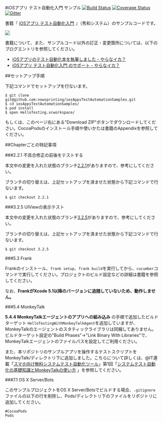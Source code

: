 #iOSアプリ テスト自動化入門 サンプル
[![Build Status](https://travis-ci.org/nowsprinting/iosAppsTestAutomationSamples.svg?branch=master)](https://travis-ci.org/nowsprinting/iosAppsTestAutomationSamples)
[![Coverage Status](https://coveralls.io/repos/nowsprinting/iosAppsTestAutomationSamples/badge.png?branch=master)](https://coveralls.io/r/nowsprinting/iosAppsTestAutomationSamples?branch=master)
[![Gitter](https://badges.gitter.im/nowsprinting/iosAppsTestAutomationSamples.png)](https://gitter.im/nowsprinting/iosAppsTestAutomationSamples)


書籍『
<a href="http://www.amazon.co.jp/gp/product/4798040894/ref=as_li_ss_tl?ie=UTF8&camp=247&creative=7399&creativeASIN=4798040894&linkCode=as2&tag=nowsprinting-22">iOSアプリ テスト自動化入門</a><img src="http://ir-jp.amazon-adsystem.com/e/ir?t=nowsprinting-22&l=as2&o=9&a=4798040894" width="1" height="1" border="0" alt="" style="border:none !important; margin:0px !important;" />
』（秀和システム）のサンプルコードです。

<a href="http://www.amazon.co.jp/gp/product/4798040894/ref=as_li_ss_il?ie=UTF8&camp=247&creative=7399&creativeASIN=4798040894&linkCode=as2&tag=nowsprinting-22"><img border="0" src="http://ws-fe.amazon-adsystem.com/widgets/q?_encoding=UTF8&ASIN=4798040894&Format=_SL250_&ID=AsinImage&MarketPlace=JP&ServiceVersion=20070822&WS=1&tag=nowsprinting-22" ></a><img src="http://ir-jp.amazon-adsystem.com/e/ir?t=nowsprinting-22&l=as2&o=9&a=4798040894" width="1" height="1" border="0" alt="" style="border:none !important; margin:0px !important;" />


書籍について、また、サンプルコード以外の訂正・変更箇所については、以下のブログエントリを参照してください。

- [iOSアプリのテスト自動化本を執筆しました - やらなイカ？](http://nowsprinting.hatenablog.com/entry/2014/02/12/104959)
- [iOSアプリ テスト自動化入門 のサポート - やらなイカ？](http://nowsprinting.hatenablog.com/entry/2014/03/18/115911)



##セットアップ手順

下記コマンドでセットアップを行ないます。

    $ git clone git@github.com:nowsprinting/iosAppsTestAutomationSamples.git
    $ cd iosAppsTestAutomationSamples/
    $ pod install
    $ open HelloTesting.xcworkspace/

もしくは、このページ右にある"Download ZIP"ボタンでダウンロードしてください。CocoaPodsのインストール手順や使いかたは書籍のAppendixを参照してください。



##Chapterごとの特記事項

###2.2.1 不具合修正の前後をテストする

本文中の変更を入れた状態のブランチ[2.2.1](https://github.com/nowsprinting/iosAppsTestAutomationSamples/tree/2.2.1)がありますので、参考にしてください。

ブランチの切り替えは、上記セットアップを済ませた状態から下記コマンドで行ないます。

    $ git checkout 2.2.1


###3.2.5 UIViewの表示テスト

本文中の変更を入れた状態のブランチ[3.2.5](https://github.com/nowsprinting/iosAppsTestAutomationSamples/tree/3.2.5)がありますので、参考にしてください。

ブランチの切り替えは、上記セットアップを済ませた状態から下記コマンドで行ないます。

    $ git checkout 3.2.5


###5.3 Frank

Frankのインストール、`frank setup`、`frank build`を実行してから、`cucumber`コマンドで実行してください。プロジェクトのビルド設定などの詳細は書籍を参照してください。

なお、**FrankがXcode 5.1以降のバージョンに追随していないため、動作しません。**


###5.4 MonkeyTalk

**5.4.4 MonkeyTalkエージェントのアプリへの組み込み** の手順で追加したビルドターゲット `HelloTestingWithMonkeyTalkAgent`を追加していますが、MonkeyTalkのエージェントのスタティックライブラリは同梱してありません。  
ビルドターゲット設定の"Build Phases"->"Link Binary With Libraries"で、MonkeyTalkエージェントのファイルパスを設定してご利用ください。

また、本リポジトリのサンプルアプリを操作するテストスクリプトをMonkeyTalk/ディレクトリ下に追加しました。こちらについて詳しくは、@IT連載「[スマホ向け無料システムテスト自動化ツール](http://www.atmarkit.co.jp/ait/kw/smapho_testtool.html)」第1回「[システムテスト自動化の基礎知識とMonkeyTalkの使い方](http://www.atmarkit.co.jp/ait/articles/1407/16/news037.html) 」を参照してください。


###7.1 OS X Server/Bots

このサンプルプロジェクトをOS X Server/Botsでビルドする場合、`.gitignore`ファイルの以下の行を削除し、Pods/ディレクトリ下のファイルをリポジトリに追加してください。

    #CocoaPods
    Pods
